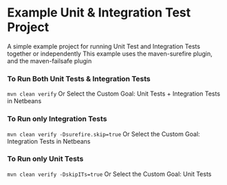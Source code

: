 # Example Unit & Integration Test Project

A simple example project for running Unit Test and Integration Tests together or independently 
This example uses the maven-surefire plugin, and the maven-failsafe plugin

### To Run Both Unit Tests & Integration Tests

`mvn clean verify` Or Select the Custom Goal: Unit Tests + Integration Tests in Netbeans 

### To Run only Integration Tests

`mvn clean verify -Dsurefire.skip=true` Or Select the Custom Goal: Integration Tests in Netbeans

### To Run only Unit Tests

`mvn clean verify -DskipITs=true` Or Select the Custom Goal: Unit Tests
